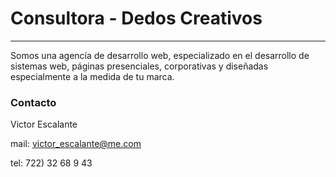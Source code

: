 # Consultora - Dedos Creativos 
----------
Somos una agencía de desarrollo web, especializado en el desarrollo de sistemas web, páginas presenciales, corporativas y diseñadas especialmente a la medida de tu marca.

### Contacto


Victor Escalante

mail: victor_escalante@me.com

tel: 722) 32 68 9 43

